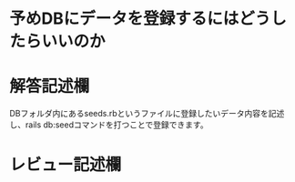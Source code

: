 # 予めDBにデータを登録するにはどうしたらいいのか
# 解答記述欄

DBフォルダ内にあるseeds.rbというファイルに登録したいデータ内容を記述し、rails db:seedコマンドを打つことで登録できます。





# レビュー記述欄
